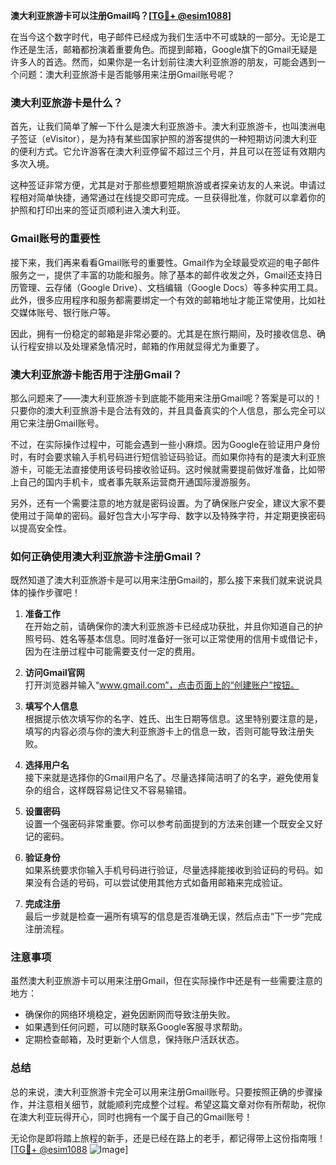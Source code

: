 **澳大利亚旅游卡可以注册Gmail吗？[[TG💪+ @esim1088](https://t.me/s/esim1088)]**

在当今这个数字时代，电子邮件已经成为我们生活中不可或缺的一部分。无论是工作还是生活，邮箱都扮演着重要角色。而提到邮箱，Google旗下的Gmail无疑是许多人的首选。然而，如果你是一名计划前往澳大利亚旅游的朋友，可能会遇到一个问题：澳大利亚旅游卡是否能够用来注册Gmail账号呢？

### 澳大利亚旅游卡是什么？

首先，让我们简单了解一下什么是澳大利亚旅游卡。澳大利亚旅游卡，也叫澳洲电子签证（eVisitor），是为持有某些国家护照的游客提供的一种短期访问澳大利亚的便利方式。它允许游客在澳大利亚停留不超过三个月，并且可以在签证有效期内多次入境。

这种签证非常方便，尤其是对于那些想要短期旅游或者探亲访友的人来说。申请过程相对简单快捷，通常通过在线提交即可完成。一旦获得批准，你就可以拿着你的护照和打印出来的签证页顺利进入澳大利亚。

### Gmail账号的重要性

接下来，我们再来看看Gmail账号的重要性。Gmail作为全球最受欢迎的电子邮件服务之一，提供了丰富的功能和服务。除了基本的邮件收发之外，Gmail还支持日历管理、云存储（Google Drive）、文档编辑（Google Docs）等多种实用工具。此外，很多应用程序和服务都需要绑定一个有效的邮箱地址才能正常使用，比如社交媒体账号、银行账户等。

因此，拥有一份稳定的邮箱是非常必要的。尤其是在旅行期间，及时接收信息、确认行程安排以及处理紧急情况时，邮箱的作用就显得尤为重要了。

### 澳大利亚旅游卡能否用于注册Gmail？

那么问题来了——澳大利亚旅游卡到底能不能用来注册Gmail呢？答案是可以的！只要你的澳大利亚旅游卡是合法有效的，并且具备真实的个人信息，那么完全可以用它来注册Gmail账号。

不过，在实际操作过程中，可能会遇到一些小麻烦。因为Google在验证用户身份时，有时会要求输入手机号码进行短信验证码验证。而如果你持有的是澳大利亚旅游卡，可能无法直接使用该号码接收验证码。这时候就需要提前做好准备，比如带上自己的国内手机卡，或者事先联系运营商开通国际漫游服务。

另外，还有一个需要注意的地方就是密码设置。为了确保账户安全，建议大家不要使用过于简单的密码。最好包含大小写字母、数字以及特殊字符，并定期更换密码以提高安全性。

### 如何正确使用澳大利亚旅游卡注册Gmail？

既然知道了澳大利亚旅游卡是可以用来注册Gmail的，那么接下来我们就来说说具体的操作步骤吧！

1. **准备工作**  
   在开始之前，请确保你的澳大利亚旅游卡已经成功获批，并且你知道自己的护照号码、姓名等基本信息。同时准备好一张可以正常使用的信用卡或借记卡，因为在注册过程中可能需要支付一定的费用。

2. **访问Gmail官网**  
   打开浏览器并输入“www.gmail.com”，点击页面上的“创建账户”按钮。

3. **填写个人信息**  
   根据提示依次填写你的名字、姓氏、出生日期等信息。这里特别要注意的是，填写的内容必须与你的澳大利亚旅游卡上的信息一致，否则可能导致注册失败。

4. **选择用户名**  
   接下来就是选择你的Gmail用户名了。尽量选择简洁明了的名字，避免使用复杂的组合，这样既容易记住又不容易输错。

5. **设置密码**  
   设置一个强密码非常重要。你可以参考前面提到的方法来创建一个既安全又好记的密码。

6. **验证身份**  
   如果系统要求你输入手机号码进行验证，尽量选择能接收到验证码的号码。如果没有合适的号码，可以尝试使用其他方式如备用邮箱来完成验证。

7. **完成注册**  
   最后一步就是检查一遍所有填写的信息是否准确无误，然后点击“下一步”完成注册流程。

### 注意事项

虽然澳大利亚旅游卡可以用来注册Gmail，但在实际操作中还是有一些需要注意的地方：

- 确保你的网络环境稳定，避免因断网而导致注册失败。
- 如果遇到任何问题，可以随时联系Google客服寻求帮助。
- 定期检查邮箱，及时更新个人信息，保持账户活跃状态。

### 总结

总的来说，澳大利亚旅游卡完全可以用来注册Gmail账号。只要按照正确的步骤操作，并注意相关细节，就能顺利完成整个过程。希望这篇文章对你有所帮助，祝你在澳大利亚玩得开心，同时也拥有一个属于自己的Gmail账号！

无论你是即将踏上旅程的新手，还是已经在路上的老手，都记得带上这份指南哦！[[TG💪+ @esim1088](https://t.me/s/esim1088) ![Image](https://i.postimg.cc/4NQfJmqS/Snipaste-2025-05-13-00-14-12.png)]